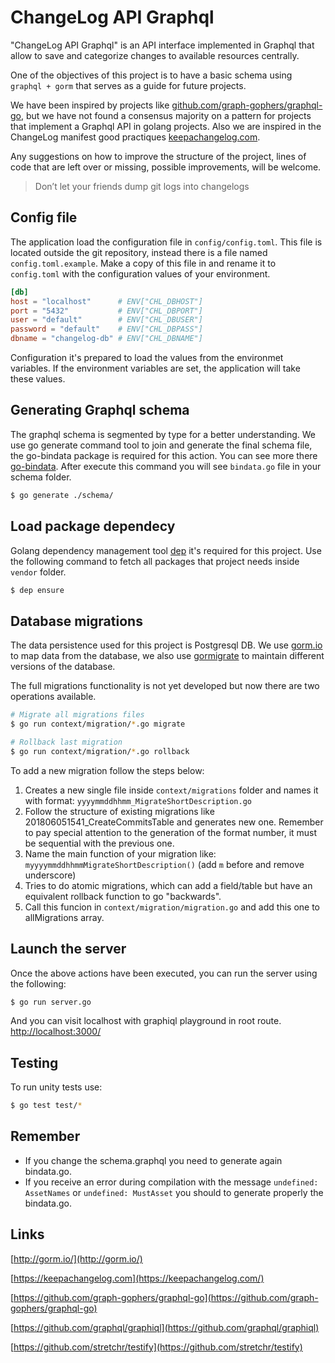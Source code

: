 # ChangeLog API Graphql
"ChangeLog API Graphql" is an API interface implemented in Graphql that allow to save and categorize changes to available resources centrally.

One of the objectives of this project is to have a basic schema using `graphql + gorm` that serves as a guide for future projects.

We have been inspired by projects like [github.com/graph-gophers/graphql-go](https://github.com/graph-gophers/graphql-go), but we have not found a consensus majority on a pattern for projects that implement a Graphql API in golang projects. Also we are inspired in the ChangeLog manifest good practiques [keepachangelog.com](https://keepachangelog.com/). 

Any suggestions on how to improve the structure of the project, lines of code that are left over or missing, possible improvements, will be welcome.    

>Don’t let your friends dump git logs into changelogs

## Config file
The application load the configuration file in `config/config.toml`. This file is located outside the git repository, instead there is a file named `config.toml.example`.
Make a copy of this file in and rename it to `config.toml` with the configuration values of your environment.

```toml
[db]
host = "localhost"      # ENV["CHL_DBHOST"]
port = "5432"           # ENV["CHL_DBPORT"]
user = "default"        # ENV["CHL_DBUSER"]
password = "default"    # ENV["CHL_DBPASS"]
dbname = "changelog-db" # ENV["CHL_DBNAME"]
```

Configuration it's prepared to load the values from the environmet variables. If the environment variables are set, the application will take these values.

## Generating Graphql schema
The graphql schema is segmented by type for a better understanding. We use go generate command tool to join and generate the final schema file, the go-bindata package is required for this action. You can see more there [go-bindata](https://github.com/jteeuwen/go-bindata). After execute this command you will see `bindata.go` file in your schema folder.

```bash
$ go generate ./schema/
```

## Load package dependecy
Golang dependency management tool [dep](https://github.com/golang/dep) it's required for this project. Use the following command to fetch all packages that project needs inside `vendor` folder.

```bash
$ dep ensure
```

## Database migrations
The data persistence used for this project is Postgresql DB. We use [gorm.io](http://gorm.io) to map data from the database, we also use [gormigrate](https://github.com/go-gormigrate/gormigrate) to maintain different versions of the database.

The full migrations functionality is not yet developed but now there are two operations available. 

```bash
# Migrate all migrations files
$ go run context/migration/*.go migrate

# Rollback last migration
$ go run context/migration/*.go rollback
```

To add a new migration follow the steps below:
1. Creates a new single file inside `context/migrations` folder and names it with format: `yyyymmddhhmm_MigrateShortDescription.go`
2. Follow the structure of existing migrations like 201806051541_CreateCommitsTable and generates new one. Remember to pay special attention to the generation of the format number, it must be sequential with the previous one.
3. Name the main function of your migration like: `myyyymmddhhmmMigrateShortDescription()` (add `m` before and remove underscore)
4. Tries to do atomic migrations, which can add a field/table but have an equivalent rollback function to go "backwards".
5. Call this funcion in `context/migration/migration.go` and add this one to allMigrations array.


## Launch the server
Once the above actions have been executed, you can run the server using the following:

```bash
$ go run server.go
```
And you can visit localhost with graphiql playground in root route. [http://localhost:3000/](http://localhost:3000/)

## Testing
To run unity tests use:

```bash
$ go test test/*
```

## Remember
- If you change the schema.graphql you need to generate again bindata.go.
- If you receive an error during compilation with the message `undefined: AssetNames` or `undefined: MustAsset` you should to generate properly the bindata.go.

## Links
[http://gorm.io/](http://gorm.io/)

[https://keepachangelog.com](https://keepachangelog.com/)

[https://github.com/graph-gophers/graphql-go](https://github.com/graph-gophers/graphql-go)

[https://github.com/graphql/graphiql](https://github.com/graphql/graphiql)

[https://github.com/stretchr/testify](https://github.com/stretchr/testify)

